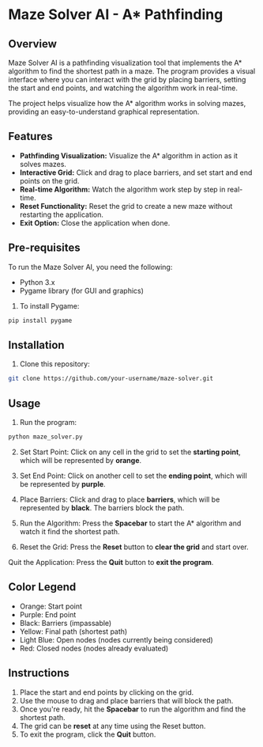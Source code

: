 # Maze Solver AI - A* Pathfinding  

## Overview
Maze Solver AI is a pathfinding visualization tool that implements the A* algorithm to find the shortest path in a maze. The program provides a visual interface where you can interact with the grid by placing barriers, setting the start and end points, and watching the algorithm work in real-time.

The project helps visualize how the A* algorithm works in solving mazes, providing an easy-to-understand graphical representation.

## Features
- **Pathfinding Visualization:** Visualize the A* algorithm in action as it solves mazes.
- **Interactive Grid:** Click and drag to place barriers, and set start and end points on the grid.
- **Real-time Algorithm:** Watch the algorithm work step by step in real-time.
- **Reset Functionality:** Reset the grid to create a new maze without restarting the application.
- **Exit Option:** Close the application when done.

## Pre-requisites
To run the Maze Solver AI, you need the following:
- Python 3.x
- Pygame library (for GUI and graphics)

1. To install Pygame:
  ```bash
  pip install pygame
  ```

## Installation
1. Clone this repository:
```bash
git clone https://github.com/your-username/maze-solver.git
```

## Usage
1. Run the program:
```bash
python maze_solver.py
```

2. Set Start Point: Click on any cell in the grid to set the **starting point**, which will be represented by **orange**.

3. Set End Point: Click on another cell to set the **ending point**, which will be represented by **purple**.

4. Place Barriers: Click and drag to place **barriers**, which will be represented by **black**. The barriers block the path.

5. Run the Algorithm: Press the **Spacebar** to start the A* algorithm and watch it find the shortest path.

6. Reset the Grid: Press the **Reset** button to **clear the grid** and start over.

Quit the Application: Press the **Quit** button to **exit the program**.

## Color Legend
- Orange: Start point
- Purple: End point
- Black: Barriers (impassable)
- Yellow: Final path (shortest path)
- Light Blue: Open nodes (nodes currently being considered)
- Red: Closed nodes (nodes already evaluated)

## Instructions
1. Place the start and end points by clicking on the grid.
2. Use the mouse to drag and place barriers that will block the path.
3. Once you're ready, hit the **Spacebar** to run the algorithm and find the shortest path.
4. The grid can be **reset** at any time using the Reset button.
5. To exit the program, click the **Quit** button.





